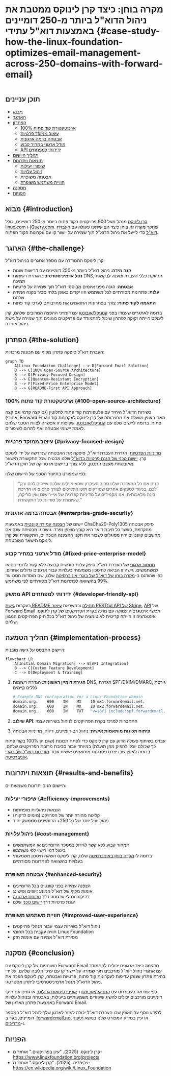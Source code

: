 # מקרה בוחן: כיצד קרן לינוקס ממטבת את ניהול הדוא"ל ביותר מ-250 דומיינים באמצעות דוא"ל עתידי {#case-study-how-the-linux-foundation-optimizes-email-management-across-250-domains-with-forward-email}

<img loading="lazy" src="/img/articles/linux-foundation.webp" alt="" class="rounded-lg" />

## תוכן עניינים

* [מָבוֹא](#introduction)
* [האתגר](#the-challenge)
* [הפתרון](#the-solution)
  * [ארכיטקטורת קוד פתוח 100%](#100-open-source-architecture)
  * [עיצוב ממוקד פרטיות](#privacy-focused-design)
  * [אבטחה ברמה ארגונית](#enterprise-grade-security)
  * [מודל ארגוני במחיר קבוע](#fixed-price-enterprise-model)
  * [API ידידותי למפתחים](#developer-friendly-api)
* [תהליך היישום](#implementation-process)
* [תוצאות ויתרונות](#results-and-benefits)
  * [שיפורי יעילות](#efficiency-improvements)
  * [ניהול עלויות](#cost-management)
  * [אבטחה משופרת](#enhanced-security)
  * [חוויית משתמש משופרת](#improved-user-experience)
* [מַסְקָנָה](#conclusion)
* [הפניות](#references)

## מבוא {#introduction}

[קרן לינוקס](https://en.wikipedia.org/wiki/Linux_Foundation) מנהל מעל 900 פרויקטים בקוד פתוח ביותר מ-250 דומיינים, כולל [linux.com](https://www.linux.com/) ו-[jQuery.com](https://jquery.com/). מחקר מקרה זה בוחן כיצד הם שיתפו פעולה עם [העברת דוא"ל](https://forwardemail.net) כדי לייעל את ניהול הדוא"ל תוך שמירה על יישור קו עם עקרונות הקוד הפתוח.

## האתגר {#the-challenge}

קרן לינוקס התמודדה עם מספר אתגרים בניהול דוא"ל:

* **קנה מידה**: ניהול דוא"ל ביותר מ-250 דומיינים עם דרישות שונות
* **נטל אדמיניסטרטיבי**: הגדרת רשומות DNS, תחזוקת כללי העברה ומענה לבקשות תמיכה
* **אבטחה**: הגנה מפני איומים מבוססי דוא"ל תוך שמירה על פרטיות
* **עלות**: פתרונות מסורתיים לכל משתמש היו יקרים באופן בלתי סביר בקנה המידה שלהם
* **התאמה לקוד פתוח**: צורך בפתרונות התואמים את מחויבותם לערכי קוד פתוח

בדומה לאתגרים שעמדו בפני [קנוניקל/אובונטו](https://forwardemail.net/blog/docs/canonical-ubuntu-email-enterprise-case-study) עם דומייני ההפצה המרובים שלהם, קרן לינוקס הייתה זקוקה לפתרון שיכול להתמודד עם פרויקטים מגוונים תוך שמירה על גישת ניהול אחידה.

## הפתרון {#the-solution}

העברת דוא"ל סיפקה פתרון מקיף עם תכונות מרכזיות:

```mermaid
graph TD
    A[Linux Foundation Challenge] --> B[Forward Email Solution]
    B --> C[100% Open-Source Architecture]
    B --> D[Privacy-Focused Design]
    B --> E[Quantum-Resistant Encryption]
    B --> F[Fixed-Price Enterprise Model]
    B --> G[README-First API Approach]
```

### ארכיטקטורת קוד פתוח 100% {#100-open-source-architecture}

כשירות הדוא"ל היחיד עם פלטפורמת קוד פתוח לחלוטין (גם קצה קדמי וגם קצה אחורי), Forward Email תאם באופן מושלם את מחויבותה של קרן לינוקס לעקרונות קוד פתוח. בדומה ליישום שלנו עם [קנוניקל/אובונטו](https://forwardemail.net/blog/docs/canonical-ubuntu-email-enterprise-case-study), שקיפות זו אפשרה לצוות הטכני שלהם לאמת יישומי אבטחה ואף לתרום לשיפורים.

### עיצוב ממוקד פרטיות {#privacy-focused-design}

[מדיניות הפרטיות](https://forwardemail.net/privacy), הגדרת העברת דוא"ל, סיפקה את האבטחה שנדרשה על ידי לינוקס קרן. [יישום טכני של הגנת פרטיות בדוא"ל](https://forwardemail.net/blog/docs/email-privacy-protection-technical-implementation) שלנו מבטיח שכל התקשורת תישאר מאובטחת מעצם התכנון, ללא צורך ברישום או סריקה של תוכן הדוא"ל.

כפי שמפורט בתיעוד הטכני של היישום שלנו:

> "בנינו את כל המערכת שלנו סביב העיקרון שהאימיילים שלכם שייכים לכם ורק לכם. בניגוד לספקים אחרים שסורקים תוכן אימיילים לצורך פרסום או הדרכת בינה מלאכותית, אנו מקפידים על מדיניות קפדנית של אי-רישום ואין סריקה, ששומרת על סודיות כל התקשורת."

### אבטחה ברמה ארגונית {#enterprise-grade-security}

יישום של [הצפנה עמידה קוונטית](https://forwardemail.net/blog/docs/best-quantum-safe-encrypted-email-service) באמצעות ChaCha20-Poly1305 סיפק אבטחה מתקדמת, כאשר כל תיבת דואר היא קובץ מוצפן נפרד. גישה זו מבטיחה שגם אם מחשבים קוונטיים יהיו מסוגלים לשבור את תקני ההצפנה הנוכחיים, התקשורת של קרן לינוקס תישאר מאובטחת.

### מודל ארגוני במחיר קבוע {#fixed-price-enterprise-model}

[תמחור ארגוני](https://forwardemail.net/pricing) של העברת דוא"ל סיפק עלות חודשית קבועה ללא קשר לדומיינים או למשתמשים. גישה זו הביאה לחיסכון משמעותי בעלויות עבור ארגונים גדולים אחרים, כפי שהודגם ב-[מקרה בוחן של דוא"ל של בוגרי אוניברסיטה](https://forwardemail.net/blog/docs/alumni-email-forwarding-university-case-study) שלנו, שם מוסדות חסכו עד 99% בהשוואה לפתרונות דוא"ל מסורתיים לפי משתמש.

### ממשק API ידידותי למפתחים {#developer-friendly-api}

בעקבות [גישת README תחילה](https://tom.preston-werner.com/2010/08/23/readme-driven-development) ובהשראת [עיצוב RESTful API של Stripe](https://amberonrails.com/building-stripes-api), [API](https://forwardemail.net/api) של Forward Email אפשר אינטגרציה עמוקה עם מרכז בקרת הפרויקטים של קרן לינוקס. אינטגרציה זו הייתה קריטית לאוטומציה של ניהול דוא"ל בכל תיק הפרויקטים המגוון שלהם.

## תהליך הטמעה {#implementation-process}

היישום התבסס על גישה מובנית:

```mermaid
flowchart LR
    A[Initial Domain Migration] --> B[API Integration]
    B --> C[Custom Feature Development]
    C --> D[Deployment & Training]
```

1. **הגירת דומיין ראשונית**: הגדרת רשומות DNS, הגדרת SPF/DKIM/DMARC, גירסת כללים קיימים

   ```sh
   # Example DNS configuration for a Linux Foundation domain
   domain.org.    600    IN    MX    10 mx1.forwardemail.net.
   domain.org.    600    IN    MX    10 mx2.forwardemail.net.
   domain.org.    600    IN    TXT   "v=spf1 include:spf.forwardemail.net -all"
   ```

2. **שילוב API**: התחברות למרכז בקרת הפרויקטים לניהול בשירות עצמי

3. **פיתוח תכונות מותאמות אישית**: ניהול רב-דומיינים, דיווח, מדיניות אבטחה

עבדנו בשיתוף פעולה הדוק עם קרן לינוקס כדי לפתח תכונות (שגם הן 100% בקוד פתוח כך שכולם יוכלו להפיק מהן תועלת) במיוחד עבור סביבת מרובת הפרויקטים שלהם, בדומה לאופן שבו יצרנו פתרונות מותאמים אישית עבור [מערכות דוא"ל של בוגרי אוניברסיטה](https://forwardemail.net/blog/docs/alumni-email-forwarding-university-case-study).

## תוצאות ויתרונות {#results-and-benefits}

היישום הניב יתרונות משמעותיים:

### שיפורי יעילות {#efficiency-improvements}

* הוצאות ניהוליות מופחתות
* קליטה מהירה יותר של הפרויקט (מימים לדקות)
* ניהול יעיל יותר של כל 250+ הדומיינים מממשק יחיד

### ניהול עלויות {#cost-management}

* תמחור קבוע ללא קשר לגידול במספר הדומיינים או המשתמשים
* ביטול דמי רישוי לפי משתמש
* בדומה ל-[מקרה בוחן באוניברסיטה](https://forwardemail.net/blog/docs/alumni-email-forwarding-university-case-study) שלנו, קרן לינוקס השיגה חיסכון משמעותי בעלויות בהשוואה לפתרונות מסורתיים

### אבטחה משופרת {#enhanced-security}

* הצפנה עמידה בפני קוונטים בכל הדומיינים
* אימות מקיף של דוא"ל המונע זיופים ופישינג
* בדיקות ונהלי אבטחה דרך [תכונות אבטחה](https://forwardemail.net/security)
* הגנת פרטיות דרך [יישום טכני](https://forwardemail.net/blog/docs/email-privacy-protection-technical-implementation) שלנו

### חוויית משתמש משופרת {#improved-user-experience}

* ניהול דוא"ל בשירות עצמי עבור מנהלי פרויקטים
* חוויה עקבית בכל תחומי Linux Foundation
* מסירת דוא"ל אמינה עם אימות חזק

## מסקנה {#conclusion}

השותפות של קרן לינוקס עם Forward Email מדגימה כיצד ארגונים יכולים להתמודד עם אתגרי ניהול דוא"ל מורכבים תוך שמירה על יישור קו עם ערכי הליבה שלהם. על ידי בחירת פתרון שנותן עדיפות לעקרונות קוד פתוח, פרטיות ואבטחה, קרן לינוקס הפכה את ניהול הדוא"ל מנטל אדמיניסטרטיבי ליתרון אסטרטגי.

כפי שנראה בעבודתנו עם [קנוניקל/אובונטו](https://forwardemail.net/blog/docs/canonical-ubuntu-email-enterprise-case-study) ו-[אוניברסיטאות גדולות](https://forwardemail.net/blog/docs/alumni-email-forwarding-university-case-study), ארגונים עם תיקי דומיינים מורכבים יכולים להשיג שיפורים משמעותיים ביעילות, באבטחה ובניהול עלויות באמצעות פתרון הארגון של Forward Email.

למידע נוסף על האופן שבו העברת דוא"ל יכולה לעזור לארגון שלך לנהל דוא"ל במספר דומיינים, בקר ב-[forwardemail.net](https://forwardemail.net) או עיין במידע המפורט שלנו בנושא [תיעוד](https://forwardemail.net/email-api) ו-[מדריכים](https://forwardemail.net/guides).

## הפניות

* קרן לינוקס. (2025). "עיון בפרויקטים." אוחזר מ- <https://www.linuxfoundation.org/projects>
* ויקיפדיה. (2025). "קרן לינוקס." אוחזר מ- <https://en.wikipedia.org/wiki/Linux_Foundation>